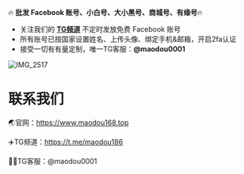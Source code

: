 🔥 **批发 Facebook 账号、小白号、大小黑号、商城号、有缘号**🔥 

* 关注我们的 **[TG频道](https://t.me/maodou186)**  不定时发放免费 Facebook 账号 
* 所有账号已按国家设置姓名、上传头像、绑定手机&邮箱，开启2fa认证
* 接受一切有有量定制，唯一TG客服：**@maodou0001** 

![IMG_2517](https://github.com/user-attachments/assets/57969b09-907c-4fcd-828e-b4244f61058a)

# 联系我们

🌏官网：https://www.maodou168.top

✈️TG频道：https://t.me/maodou186

🕵️‍♀️TG客服：@maodou0001
